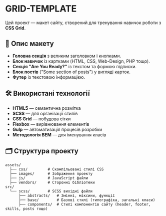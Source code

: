 # GRID-TEMPLATE

Цей проект — макет сайту, створений для тренування навичок роботи з **CSS Grid**.

## 📄 Опис макету

- **Головна секція** з великим заголовком і кнопками.
- **Блок навичок** із картками (HTML, CSS, Web-Design, PHP тощо).
- **Секція "Are You Ready?"** із текстом та формою підписки.
- **Блок постів** ("Some section of posts") у вигляді карток.
- **Футер** із текстовою інформацією.  

## 🛠️ Використані технології

- **HTML5** — семантична розмітка
- **SCSS** — для організації стилів
- **CSS Grid** — побудова сітки
- **Flexbox** — вирівнювання елементів
- **Gulp** — автоматизація процесів розробки
- **Методологія BEM** — для іменування класів

## 🗂️ Структура проекту

```text
assets/
  ├── css/         # Скомпільовані стилі CSS
  ├── images/      # Зображення проекту
  ├── js/          # JavaScript файли
  ├── vendors/     # Сторонні бібліотеки
src/
  └── scss/        # SCSS вихідні файли
      ├── abstracts/   # Змінні, міксини, функції
      ├── base/        # Базові стилі (типографіка, загальні класи)
      ├── components/  # Стилі компонентів сайту (header, footer, skills, posts тощо)